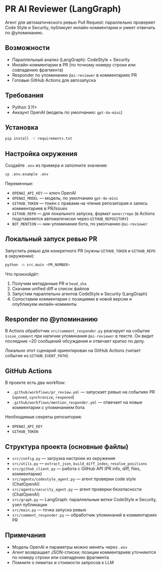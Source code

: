 # PR AI Reviewer (LangGraph)

Агент для автоматического ревью Pull Request: параллельно проверяет Code Style и Security, публикует инлайн-комментарии и умеет отвечать по @упоминанию.

## Возможности
- Параллельный анализ (LangGraph): CodeStyle + Security
- Инлайн-комментарии в PR (по точному номеру строки или совпадению фрагмента)
- Responder по упоминанию `@ai-reviewer` в комментариях PR
- Готовые GitHub Actions для автозапуска

## Требования
- Python 3.11+
- Аккаунт OpenAI (модель по умолчанию: `gpt-4o-mini`)

## Установка
```bash
pip install -r requirements.txt
```

## Настройка окружения
Создайте `.env` из примера и заполните значения:
```bash
cp .env.example .env
```
Переменные:
- `OPENAI_API_KEY` — ключ OpenAI
- `OPENAI_MODEL` — модель, по умолчанию `gpt-4o-mini`
- `GITHUB_TOKEN` — токен с правами на чтение репозитория и запись комментариев в PR/Issues
- `GITHUB_REPO` — для локального запуска, формат `owner/repo` (в Actions подставляется автоматически через `GITHUB_REPOSITORY`)
- `BOT_MENTION` — ник-упоминание бота, по умолчанию `@ai-reviewer`

## Локальный запуск ревью PR
Запустить ревью для конкретного PR (нужны `GITHUB_TOKEN` и `GITHUB_REPO` в окружении):
```bash
python -m src.main <PR_NUMBER>
```
Что произойдёт:
1) Получим метаданные PR и `head_sha`
2) Скачаем unified diff и список файлов
3) Запустим параллельно агентов CodeStyle и Security (LangGraph)
4) Сопоставим комментарии с позициями в новой версии и опубликуем инлайн-комменты

## Responder по @упоминанию
В Actions обработчик `src/comment_responder.py` реагирует на событие `issue_comment` при наличии упоминания `@ai-reviewer` в тексте. Он видит последние ~20 сообщений обсуждения и отвечает кратко по делу.

Локально этот сценарий ориентирован на GitHub Actions (читает событие из `GITHUB_EVENT_PATH`).

## GitHub Actions
В проекте есть два workflow:
- `.github/workflows/pr_review.yml` — запускает ревью на событиях PR (`opened`, `synchronize`, `reopened`)
- `.github/workflows/mention_responder.yml` — отвечает на новые комментарии с упоминанием бота

Необходимые секреты репозитория:
- `OPENAI_API_KEY`
- `GITHUB_TOKEN`

## Структура проекта (основные файлы)
- `src/config.py` — загрузка настроек из окружения
- `src/utils.py` — `extract_json`, `build_diff_index`, `resolve_positions`
- `src/github_client.py` — работа с GitHub API (PR info, diff, files, комментарии)
- `src/agents/codestyle_agent.py` — агент проверки code style (ChatOpenAI)
- `src/agents/security_agent.py` — агент проверки безопасности (ChatOpenAI)
- `src/graph.py` — LangGraph: параллельные ветки CodeStyle и Security, узел публикации
- `src/main.py` — точка запуска ревью
- `src/comment_responder.py` — обработчик упоминаний в комментариях PR

## Примечания
- Модель OpenAI и параметры можно менять через `.env`
- Агент возвращает JSON-списки; позиции комментариев уточняются по номеру строки или совпадению фрагмента
- Помните о лимитах и стоимости запросов к LLM
